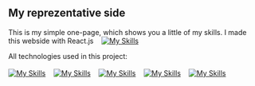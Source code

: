 ## My reprezentative side 
This is my simple one-page, which shows you a little of my skills.
I made this webside with React.js &nbsp;&nbsp;&nbsp;[![My Skills](https://skillicons.dev/icons?i=react)](https://skillicons.dev)

All technologies used in this project:
<br><br>
[![My Skills](https://skillicons.dev/icons?i=html)](https://skillicons.dev)
&nbsp;&nbsp;&nbsp;[![My Skills](https://skillicons.dev/icons?i=javascript)](https://skillicons.dev)
&nbsp;&nbsp;&nbsp;[![My Skills](https://skillicons.dev/icons?i=css)](https://skillicons.dev)
&nbsp;&nbsp;&nbsp;[![My Skills](https://skillicons.dev/icons?i=scss)](https://skillicons.dev)
&nbsp;&nbsp;&nbsp;[![My Skills](https://skillicons.dev/icons?i=figma)](https://skillicons.dev)
